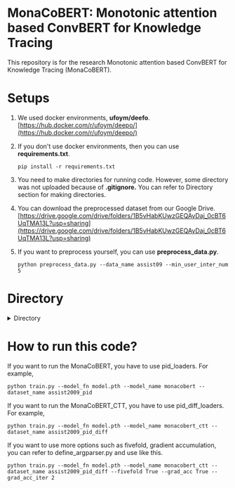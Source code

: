 # MonaCoBERT: Monotonic attention based ConvBERT for Knowledge Tracing

This repository is for the research Monotonic attention based ConvBERT for Knowledge Tracing (MonaCoBERT).


# Setups

1. We used docker environments, **ufoym/deefo**.
   [https://hub.docker.com/r/ufoym/deepo/](https://hub.docker.com/r/ufoym/deepo/)
2. If you don't use docker environments, then you can use **requirements.txt**.

   ```
   pip install -r requirements.txt
   ```
3. You need to make directories for running code. However, some directory was not uploaded because of **.gitignore.** You can refer to Directory section for making directories.
4. You can download the preprocessed dataset from our Google Drive.
   [https://drive.google.com/drive/folders/1B5vHabKUwzGEQAyDaj_0cBT6UqTMA13L?usp=sharing](https://drive.google.com/drive/folders/1B5vHabKUwzGEQAyDaj_0cBT6UqTMA13L?usp=sharing)
5. If you want to preprocess yourself, you can use **preprocess_data.py**.

   ```
   python preprocess_data.py --data_name assist09 --min_user_inter_num 5
   ```


# Directory

<details><summary>Directory</summary>

```
├── README.md
├── checkpoints
│   └── checkpoint.pt
├── datasets
│   ├── algebra05
│   │   └── preprocessed_df.csv
│   ├── assistments09
│   │   └── preprocessed_df.csv
│   ├── assistments12
│   │   └── preprocessed_df.csv
│   ├── assistments17
│   │   └── preprocessed_df.csv
│   ├── bridge_algebra06
│   │   └── preprocessed_df.csv
│   └── ednet
│       └── preprocessed_df.csv
├── model_records
├── requirements.txt
├── score_records
│   └── auc_record.csv
└── src
    ├── __pycache__
    │   ├── define_argparser.cpython-38.pyc
    │   └── utils.cpython-38.pyc
    ├── dataloaders
    │   ├── algebra2005_loader.py
    │   ├── algebra2005_pid_diff_loader.py
    │   ├── algebra2005_pid_loader.py
    │   ├── algebra2006_loader.py
    │   ├── algebra2006_pid_diff_loader.py
    │   ├── algebra2006_pid_loader.py
    │   ├── assist2009_loader.py
    │   ├── assist2009_pid_diff_loader.py
    │   ├── assist2009_pid_loader.py
    │   ├── assist2012_loader.py
    │   ├── assist2012_pid_diff_loader.py
    │   ├── assist2012_pid_loader.py
    │   ├── assist2017_loader.py
    │   ├── assist2017_pid_diff_loader.py
    │   ├── assist2017_pid_loader.py
    │   ├── ednet_loader.py
    │   ├── ednet_pid_diff_loader.py
    │   └── ednet_pid_loader.py
    ├── define_argparser.py
    ├── preprocess_data.py
    ├── get_modules
    │   ├── get_loaders.py
    │   ├── get_models.py
    │   └── get_trainers.py
    ├── models
    │   ├── monacobert.py
    │   └── monacobert_ctt.py
    ├── train.py
    ├── trainers
    │   ├── monacobert_ctt_trainer.py
    │   └── monacobert_trainer.py
    └── utils.py
```

</details>


# How to run this code?

If you want to run the MonaCoBERT, you have to use pid_loaders. For example,

```
python train.py --model_fn model.pth --model_name monacobert --dataset_name assist2009_pid
```

If you want to run the MonaCoBERT_CTT, you have to use pid_diff_loaders. For example,

```
python train.py --model_fn model.pth --model_name monacobert_ctt --dataset_name assist2009_pid_diff
```

If you want to use more options such as fivefold, gradient accumulation, you can refer to define_argparser.py and use like this.

```
python train.py --model_fn model.pth --model_name monacobert_ctt --dataset_name assist2009_pid_diff --fivefold True --grad_acc True --grad_acc_iter 2 
```

